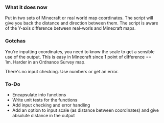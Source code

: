 ### What it does now ###

Put in two sets of Minecraft or real world map coordinates. The script will give you back the distance and direction between them. The script is aware of the Y-axis difference between real-worls and Minecraft maps.

### Gotchas ###

You're inputting coordinates, you need to know the scale to get a sensible use of the output. This is easy in Minecraft since 1 point of difference == 1m. Harder in an Ordnance Survey map.

There's no input checking. Use numbers or get an error.

### To-Do ###

* Encapsulate into functions
* Write unit tests for the functions
* Add input checking and error handling
* Add an option to input scale (as distance between coordinates) and give absolute distance in the output